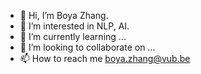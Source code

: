 - 👋 Hi, I’m Boya Zhang.
- 👀 I’m interested in NLP, AI.
- 🌱 I’m currently learning ...
- 💞️ I’m looking to collaborate on ...
- 📫 How to reach me boya.zhang@vub.be

<!---
tinaboya/tinaboya is a ✨ special ✨ repository because its `README.md` (this file) appears on your GitHub profile.
You can click the Preview link to take a look at your changes.
--->
